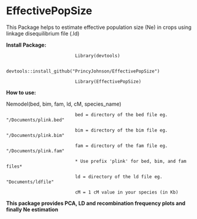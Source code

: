 # EffectivePopSize
This Package helps to estimate effective population size (Ne) in crops using linkage disequilibrium file (.ld)


**Install Package:**

                              Library(devtools)
                              
                              devtools::install_github("PrincyJohnson/EffectivePopSize")
                              
                              Library(EffectivePopSize)



**How to use:**

Nemodel(bed, bim, fam, ld, cM, species_name)

                              bed = directory of the bed file eg. "/Documents/plink.bed"
                              
                              bim = directory of the bim file eg. "/Documents/plink.bim"
                              
                              fam = directory of the fam file eg. "/Documents/plink.fam"
                              
                              * Use prefix 'plink' for bed, bim, and fam files*
                                
                              ld = directory of the ld file eg. "Documents/ldfile"
                              
                              cM = 1 cM value in your species (in Kb)


**This package provides PCA, LD and recombination frequency plots and finally Ne estimation**
